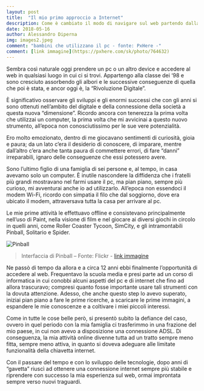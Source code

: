```yaml
---
layout: post
title:  "Il mio primo approccio a Internet"
description: Come è cambiato il modo di navigare sul web partendo dalla mia prima esperienza.
date: 2018-05-16
author: Alessandro Diperna
img: images2.jpeg
comment: "bambini che utilizzano il pc - fonte: PxHere -"
comment: [link immagine](https://pxhere.com/sk/photo/764632)
---
```


Sembra così naturale oggi prendere un pc o un altro device e accedere al web in qualsiasi luogo in cui ci si trovi. Appartengo alla classe dei ‘98 e sono cresciuto assorbendo gli albori e le successive conseguenze di quella che poi è stata, e ancor oggi è, la “Rivoluzione Digitale”. 
 
È significativo osservare gli sviluppi e gli enormi successi che con gli anni si sono ottenuti nell’ambito del digitale e della connessione della società a questa nuova “dimensione”.
Ricordo ancora con tenerezza la prima volta che utilizzai un computer, la prima volta che mi avvicinai a questo nuovo strumento, all’epoca non conosciutissimo per le sue vere potenzialità. 

Ero molto emozionato, dentro di me giocavano sentimenti di curiosità, gioia e paura; da un lato c’era il desiderio di conoscere, di imparare, mentre dall’altro c’era anche tanta paura di commettere errori, di fare “danni” irreparabili, ignaro delle conseguenze che essi potessero avere.


Sono l’ultimo figlio di una famiglia di sei persone e, al tempo, in casa avevamo solo un computer. È inutile nascondere la diffidenza che i fratelli più grandi mostravano nel farmi usare il pc, ma pian piano, sempre più curioso, mi avventurai anche io ad utilizzarlo. 
All’epoca non essendoci il modem Wi-Fi, ricordo con simpatia il filo che dal soggiorno, dove era ubicato il modem, attraversava tutta la casa per arrivare al pc.


Le mie prime attività le effettuavo offline e consistevano principalmente nell’uso di Paint, nella visione di film e nel giocare ai diversi giochi in circolo in quelli anni, come Roller Coaster Tycoon, SimCity, e gli intramontabili Pinball, Solitario e Spider. 


![Pinball]({{site.baseurl}}/assets/images/pinball.jpg)
>Interfaccia di Pinball – Fonte: Flickr -
>[link immagine](https://www.flickr.com/photos/henry9112/3425502009)

Ne passò di tempo da allora e a circa 12 anni ebbi finalmente l’opportunità di accedere al web.
Frequentavo la scuola media e presi parte ad un corso di informatica in cui conobbi alcuni aspetti del pc e di internet che fino ad allora trascuravo; compresi quanto fosse importante usare tali strumenti con la dovuta attenzione.
Adesso, che anche questo step lo avevo superato, iniziai pian piano a fare le prime ricerche, a scaricare le prime immagini, a espandere le mie conoscenze e a coltivare i miei piccoli interessi.

Come in tutte le cose belle però, si presentò subito la defiance del caso, ovvero in quel periodo con la mia famiglia ci trasferimmo in una frazione del mio paese, in cui non avevo a disposizione una connessione ADSL. Di conseguenza, la mia attività online divenne tutta ad un tratto sempre meno fitta, sempre meno attiva, in quanto si doveva adeguare alle limitate funzionalità della chiavetta internet.

Con il passare del tempo e con lo sviluppo delle tecnologie, dopo anni di “gavetta” riuscì ad ottenere una connessione internet sempre più stabile e riprendere con successo la mia esperienza sul web, ormai improntata sempre verso nuovi traguardi.


